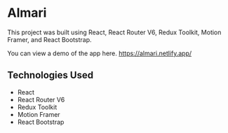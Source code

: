 # Almari

This project was built using React, React Router V6, Redux Toolkit, Motion Framer, and React Bootstrap. 

You can view a demo of the app here.
https://almari.netlify.app/

## Technologies Used
- React
- React Router V6
- Redux Toolkit
- Motion Framer
- React Bootstrap
